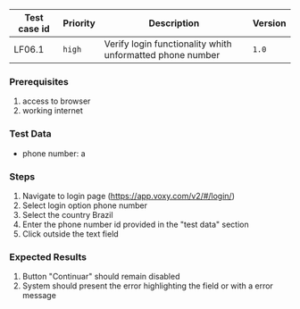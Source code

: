 Test case id | Priority | Description | Version
---|---|---|---
LF06.1 | `high` | Verify login functionality whith unformatted phone number| `1.0`

### Prerequisites
1. access to browser
2. working internet

### Test Data
* phone number: a

### Steps
1. Navigate to login page (https://app.voxy.com/v2/#/login/)
2. Select login option phone number
3. Select the country Brazil
4. Enter the phone number id provided in the "test data" section
5. Click outside the text field

### Expected Results
1. Button "Continuar" should remain disabled
2. System should present the error highlighting the field or with a error message
